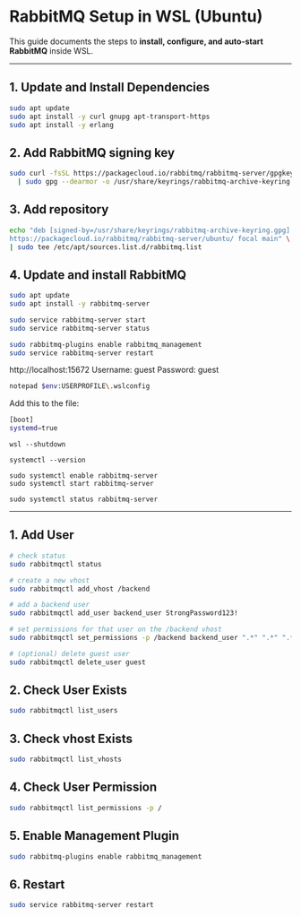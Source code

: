 # RabbitMQ Setup in WSL (Ubuntu)

This guide documents the steps to **install, configure, and auto-start RabbitMQ** inside WSL.

---

## **1. Update and Install Dependencies**
```bash
sudo apt update
sudo apt install -y curl gnupg apt-transport-https
sudo apt install -y erlang
```

## 2. Add RabbitMQ signing key
```bash
sudo curl -fsSL https://packagecloud.io/rabbitmq/rabbitmq-server/gpgkey \
  | sudo gpg --dearmor -o /usr/share/keyrings/rabbitmq-archive-keyring.gpg
```

## 3. Add repository
```bash
echo "deb [signed-by=/usr/share/keyrings/rabbitmq-archive-keyring.gpg] \
https://packagecloud.io/rabbitmq/rabbitmq-server/ubuntu/ focal main" \
| sudo tee /etc/apt/sources.list.d/rabbitmq.list
```

## 4. Update and install RabbitMQ
```bash
sudo apt update
sudo apt install -y rabbitmq-server

sudo service rabbitmq-server start
sudo service rabbitmq-server status

sudo rabbitmq-plugins enable rabbitmq_management
sudo service rabbitmq-server restart
```

http://localhost:15672
Username: guest  Password: guest

```bash
notepad $env:USERPROFILE\.wslconfig
```
Add this to the file:
```bash
[boot]
systemd=true
```

```
wsl --shutdown
```

```
systemctl --version
```

```
sudo systemctl enable rabbitmq-server
sudo systemctl start rabbitmq-server
```

```
sudo systemctl status rabbitmq-server
```
---

## 1. Add User
```bash
# check status
sudo rabbitmqctl status

# create a new vhost
sudo rabbitmqctl add_vhost /backend

# add a backend user
sudo rabbitmqctl add_user backend_user StrongPassword123!

# set permissions for that user on the /backend vhost
sudo rabbitmqctl set_permissions -p /backend backend_user ".*" ".*" ".*"

# (optional) delete guest user
sudo rabbitmqctl delete_user guest
```

## 2. Check User Exists
```bash
sudo rabbitmqctl list_users
```

## 3. Check vhost Exists
```bash
sudo rabbitmqctl list_vhosts
```

## 4. Check User Permission
```bash
sudo rabbitmqctl list_permissions -p /
```

## 5. Enable Management Plugin
```bash
sudo rabbitmq-plugins enable rabbitmq_management
```

## 6. Restart
```bash
sudo service rabbitmq-server restart
```
